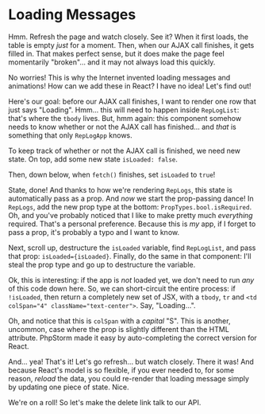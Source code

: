 # Loading Messages

Hmm. Refresh the page and watch closely. See it? When it first loads, the table is
empty *just* for a moment. Then, when our AJAX call finishes, it gets filled in.
That makes perfect sense, but it does make the page feel momentarily "broken"...
and it may not always load this quickly.

No worries! This is why the Internet invented loading messages and animations! How
can we add these in React? I have no idea! Let's find out!

Here's our goal: before our AJAX call finishes, I want to render one row that just
says "Loading". Hmm... this will need to happen inside `RepLogList`: that's where
the `tbody` lives. But, hmm again: this component somehow needs to know whether or
not the AJAX call has finished... and *that* is something that only `RepLogApp` knows.

To keep track of whether or not the AJAX call is finished, we need new state. On
top, add some new state `isLoaded: false`.

Then, down below, when `fetch()` finishes, set `isLoaded` to `true`!

State, done! And thanks to how we're rendering `RepLogs`, this state is automatically
pass as a prop. And *now* we start the prop-passing dance! In `RepLogs`, add the
new prop type at the bottom: `PropTypes.bool.isRequired`. Oh, and you've probably
noticed that I like to make pretty much *everything* required. That's a personal
preference. Because this is *my* app, if I forget to pass a prop, it's probably a
typo and I want to know.

Next, scroll up, destructure the `isLoaded` variable, find `RepLogList`, and pass
that prop: `isLoaded={isLoaded}`. Finally, do the same in that component: I'll steal
the prop type and go up to destructure the variable.

Ok, this is interesting: if the app is *not* loaded yet, we don't need to run *any*
of this code down here. So, we can short-circuit the entire process: if `!isLoaded`,
then return a completely new set of JSX, with a `tbody`, `tr` and
`<td colSpan="4" className="text-center">`. Say, "Loading...".

Oh, and notice that this is `colSpan` with a *capital* "S". This is another, uncommon,
case where the prop is slightly different than the HTML attribute. PhpStorm made
it easy by auto-completing the correct version for React.

And... yea! That's it! Let's go refresh... but watch closely. There it was! And
because React's model is so flexible, if you ever needed to, for some reason,
*reload* the data, you could re-render that loading message simply by updating
one piece of state. Nice.

We're on a roll! So let's make the delete link talk to our API.
